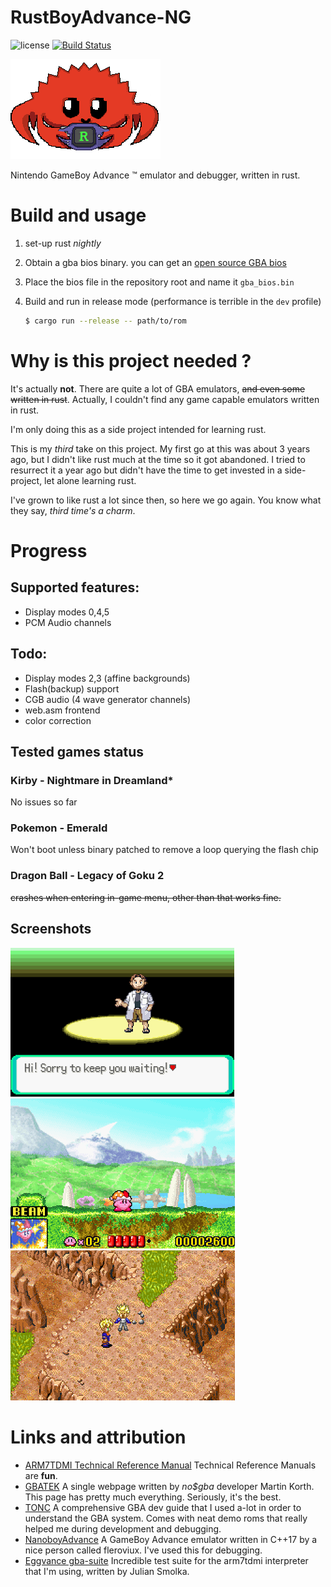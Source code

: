 # RustBoyAdvance-NG

![license](https://img.shields.io/github/license/michelhe/rustboyadvance-ng) [![Build Status](https://travis-ci.com/michelhe/rustboyadvance-ng.svg?branch=master)](https://travis-ci.com/michelhe/rustboyadvance-ng)

![icon ](assets/icon.png)

Nintendo GameBoy Advance ™ emulator and debugger, written in rust.

# Build and usage

1. set-up rust *nightly*
2. Obtain a gba bios binary. you can get an [open source GBA bios](https://github.com/Nebuleon/ReGBA/blob/master/bios/gba_bios.bin)
3. Place the bios file in the repository root and name it `gba_bios.bin`

4. Build and run in release mode (performance is terrible in the `dev` profile)
    ```bash
    $ cargo run --release -- path/to/rom
    ```

# Why is this project needed ?

It's actually **not**. There are quite a lot of GBA emulators, ~~and even some written in rust~~. Actually, I couldn't find any game capable emulators written in rust.

I'm only doing this as a side project intended for learning rust.

This is my *third* take on this project. My first go at this was about 3 years ago, but I didn't like rust much at the time so it got abandoned.
I tried to resurrect it a year ago but didn't have the time to get invested in a side-project, let alone learning rust.

I've grown to like rust a lot since then, so here we go again.
You know what they say, *third time's a charm*.

# Progress

## Supported features:
* Display modes 0,4,5
* PCM Audio channels

## Todo:
* Display modes 2,3 (affine backgrounds)
* Flash(backup) support
* CGB audio (4 wave generator channels)
* web.asm frontend
* color correction

## Tested games status

### Kirby - Nightmare in Dreamland*
No issues so far

### Pokemon - Emerald

Won't boot unless binary patched to remove a loop querying the flash chip

### Dragon Ball - Legacy of Goku 2
~~crashes when entering in-game menu, other than that works fine.~~

## Screenshots

![Pokemon Emerald](media/screenshot1.png) ![Kirby - Nightmare in Dreamland](media/screenshot2.png) ![Dragon Ball - Legacy of Goku 2](media/screenshot3.png)

# Links and attribution

- [ARM7TDMI Technical Reference Manual](http://infocenter.arm.com/help/topic/com.arm.doc.ddi0210c/DDI0210B.pdf)
    Technical Reference Manuals are **fun**.
- [GBATEK](http://problemkaputt.de/gbatek.htm)
    A single webpage written by *no$gba* developer Martin Korth.
    This page has pretty much everything. Seriously, it's the best.
- [TONC](https://www.coranac.com/tonc/text/)
    A comprehensive GBA dev guide that I used a-lot in order to understand the GBA system.
    Comes with neat demo roms that really helped me during development and debugging.
- [NanoboyAdvance](https://github.com/fleroviux/NanoboyAdvance)
    A GameBoy Advance emulator written in C++17 by a nice person called fleroviux.
    I've used this for debugging.
- [Eggvance gba-suite](https://github.com/jsmolka/gba-suite)
    Incredible test suite for the arm7tdmi interpreter that I'm using, written by Julian Smolka.